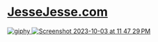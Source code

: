 # <a href="https://www.jessejesse.com"> JesseJesse.com
![giphy](https://github.com/sudo-self/JesseJesse/assets/119916323/a09fc28c-06d9-4568-9767-494e3e6ba0ec)
![Screenshot 2023-10-03 at 11 47 29 PM](https://github.com/sudo-self/JesseJesse/assets/119916323/1e0272cc-8321-439a-8ff8-1debf770ab2b)
